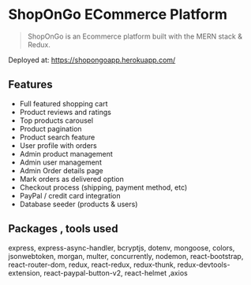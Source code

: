 # ShopOnGo ECommerce Platform

> ShopOnGo is an Ecommerce platform built with the MERN stack & Redux.

Deployed at: https://shopongoapp.herokuapp.com/

## Features

- Full featured shopping cart
- Product reviews and ratings
- Top products carousel
- Product pagination
- Product search feature
- User profile with orders
- Admin product management
- Admin user management
- Admin Order details page
- Mark orders as delivered option
- Checkout process (shipping, payment method, etc)
- PayPal / credit card integration
- Database seeder (products & users)
## Packages , tools used
 express,
 express-async-handler,
 bcryptjs,
 dotenv,
 mongoose,
 colors,
 jsonwebtoken,
 morgan,
 multer,
 concurrently,
 nodemon,
 react-bootstrap,
 react-router-dom,
 redux,
 react-redux,
 redux-thunk,
 redux-devtools-extension,
 react-paypal-button-v2,
 react-helmet
 ,axios

